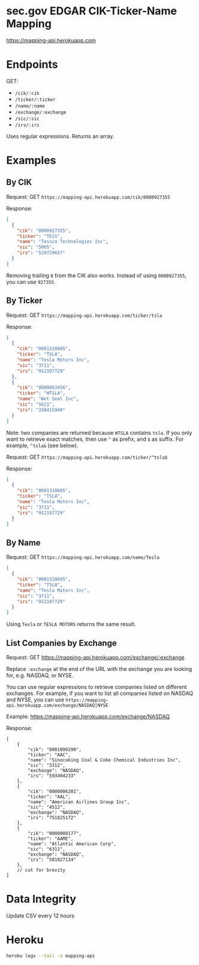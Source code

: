 # sec.gov EDGAR CIK-Ticker-Name Mapping

https://mapping-api.herokuapp.com

# Endpoints

GET:

- `/cik/:cik`
- `/ticker/:ticker`
- `/name/:name`
- `/exchange/:exchange`
- `/sic/:sic`
- `/irs/:irs`

Uses regular expressions. Returns an array.

# Examples

## By CIK

Request:
GET `https://mapping-api.herokuapp.com/cik/0000927355`

Response:

```json
[
  {
    "cik": "0000927355",
    "ticker": "TESS",
    "name": "Tessco Technologies Inc",
    "sic": "5065",
    "irs": "520729657"
  }
]
```

Removing trailing `0` from the CIK also works. Instead of using `0000927355`,
you can use `927355`.

## By Ticker

Request:
GET `https://mapping-api.herokuapp.com/ticker/tsla`

Response:

```json
[
  {
    "cik": "0001318605",
    "ticker": "TSLA",
    "name": "Tesla Motors Inc",
    "sic": "3711",
    "irs": "912197729"
  },
  {
    "cik": "0000863456",
    "ticker": "WTSLA",
    "name": "Wet Seal Inc",
    "sic": "5621",
    "irs": "330415940"
  }
]
```

Note: two companies are returned because `WTSLA` contains `tsla`.
If you only want to retrieve exact matches, then use `^` as prefix,
and `$` as suffix. For example, `^tsla&` (see below).

Request:
GET `https://mapping-api.herokuapp.com/ticker/^tsla$`

Response:

```json
[
  {
    "cik": "0001318605",
    "ticker": "TSLA",
    "name": "Tesla Motors Inc",
    "sic": "3711",
    "irs": "912197729"
  }
]
```

## By Name

Request:
GET `https://mapping-api.herokuapp.com/name/Tesla`

```json
[
  {
    "cik": "0001318605",
    "ticker": "TSLA",
    "name": "Tesla Motors Inc",
    "sic": "3711",
    "irs": "912197729"
  }
]
```

Using `Tesla` or `TESLA MOTORS` returns the same result.

## List Companies by Exchange

Request: GET https://mapping-api.herokuapp.com/exchange/:exchange

Replace `:exchange` at the end of the URL with the exchange you are looking for, e.g. NASDAQ, or NYSE.

You can use regular expressions to retrieve companies listed on different exchanges. For example, if you want to list all companies listed on NASDAQ and NYSE, you can use `https://mapping-api.herokuapp.com/exchange/NASDAQ|NYSE`

Example: https://mapping-api.herokuapp.com/exchange/NASDAQ

Response:

    [
        {
            "cik": "0001099290",
            "ticker": "AAC",
            "name": "Sinocoking Coal & Coke Chemical Industries Inc",
            "sic": "3312",
            "exchange": "NASDAQ",
            "irs": "593404233"
        },
        {
            "cik": "0000006201",
            "ticker": "AAL",
            "name": "American Airlines Group Inc",
            "sic": "4512",
            "exchange": "NASDAQ",
            "irs": "751825172"
        },
        {
            "cik": "0000008177",
            "ticker": "AAME",
            "name": "Atlantic American Corp",
            "sic": "6311",
            "exchange": "NASDAQ",
            "irs": "581027114"
        },
        // cut for brevity
    ]

# Data Integrity

Update CSV every 12 hours

# Heroku

```bash
heroku logs --tail -a mapping-api
```
